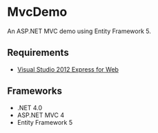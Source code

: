 MvcDemo
==

An ASP.NET MVC demo using Entity Framework 5.

Requirements
--
* [Visual Studio 2012 Express for Web](http://www.microsoft.com/visualstudio/eng/downloads#d-2012-express)

Frameworks
--
* .NET 4.0
* ASP.NET MVC 4
* Entity Framework 5
